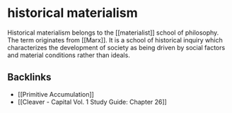 # historical materialism

Historical materialism belongs to the [[materialist]] school of philosophy. The term originates from [[Marx]]. It is a school of historical inquiry which characterizes the development of society as being driven by social factors and material conditions rather than ideals.


## Backlinks

-   [[Primitive Accumulation]]
-   [[Cleaver - Capital Vol. 1 Study Guide: Chapter 26]]
